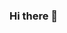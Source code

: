 ### Hi there 👋

<!--
**sunmiao0301/sunmiao0301** is a ✨ _special_ ✨ repository because its `README.md` (this file) appears on your GitHub profile.

Here are some ideas to get you started:

<img align="left" src="https://github-readme-stats.vercel.app/api?username=Ckend&include_all_commits=true&count_private-true&custom_title=Ckend'%20GitHub%20Stats&line_height=30&show_icons=true&hide_border=true&bg_color=192133&title_color=efb752&icon_color=efb752&text_color=70bed9">

<img align="right" src="https://github-readme-stats.vercel.app/api/top-langs/?username=ckend&layout=compact">

- 🔭 working on leinao
- 🌱 currently learning CS
- 🤔 will study abroad and come back in 2022

-->
